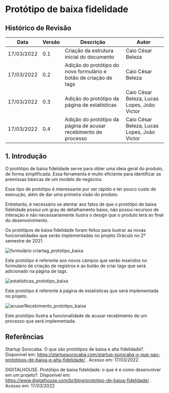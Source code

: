 # Protótipo de baixa fidelidade

## Histórico de Revisão

|Data|Versão|Descrição|Autor|
|--|--|--|--|
|17/03/2022|0.1|Criação da estrutura inicial do documento|Caio César Beleza|
|17/03/2022|0.2|Adição do protótipo do novo formulário e botão de criação de tags|Caio César Beleza|
|17/03/2022|0.3|Adição do protótipo da página de estatísticas|Caio César Beleza, Lucas Lopes, João Victor|
|17/03/2022|0.4|Adição do protótipo da página de acusar recebimento de processo|Caio César Beleza, Lucas Lopes, João Victor|


## 1. Introdução

O protótipo de baixa fidelidade serve para obter uma ideia geral do produto, de forma simplificada. Essa ferramenta é muito eficiente para identificar as premissas básicas de um modelo de negócios.

Esse tipo de protótipo é interessante por ser rápido e ter pouco custo de execução, além de dar uma primeira visão do produto.

Entretanto, é necessário se atentar aos fatos de que o protótipo de baixa fidelidade possui um grau de detalhamento baixo, não possui recursos de interação e não necessariamente ilustra o design que o produto terá ao final do desenvolvimento.

Os protótipos de baixa fidelidade foram feitos para ilustrar as novas funcionalidades que serão implementadas no projeto Oráculo no 2º semestre de 2021.

![formulário criartag_prototipo_baixa](https://user-images.githubusercontent.com/37124720/158853825-4c493da9-69ff-445f-af1c-4ff722f66420.png)

Este protótipo é referente aos novos campos que serão inseridos no formulário de criação de registros e ao botão de criar tags que será adicionado na página de tags.


![estatísticas_prototipo_baixa](https://user-images.githubusercontent.com/37124720/158854519-b1dce74b-b603-4d8a-a8db-4c1d71f49f75.png)

Este protótipo é referente à página de estatísticas que será implementada no projeto.

![acusarRecebimento_prototipo_baixa](https://user-images.githubusercontent.com/37124720/158855215-bd515278-0e38-4bb8-a1df-68de810f9f63.png)

Este protótipo ilustra a funcionalidade de acusar recebimento de um processo que será implementada.

## Referências

Startup Sorocaba. O que são protótipos de baixa e alta fidelidade?. Disponível em: https://startupsorocaba.com/startup-sorocaba-o-que-sao-prototipos-de-baixa-e-alta-fidelidade/ . Acesso em: 17/03/2022.

DIGITALHOUSE. Protótipo de baixa fidelidade: o que é e como desenvolver em um projeto?. Disponível em: https://www.digitalhouse.com/br/blog/prototipo-de-baixa-fidelidade/ . Acesso em: 17/03/2022
